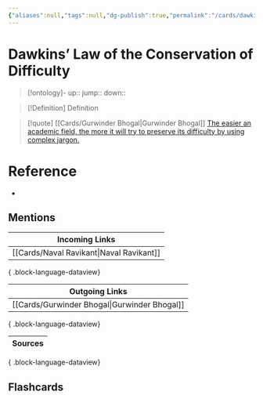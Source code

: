 ```yaml
---
{"aliases":null,"tags":null,"dg-publish":true,"permalink":"/cards/dawkins-law-of-the-conservation-of-difficulty/","dgPassFrontmatter":true}
---
```


# Dawkins’ Law of the Conservation of Difficulty

> [!ontology]-
> up:: 
> jump:: 
> down:: 

> [!Definition] Definition

> [!quote] [[Cards/Gurwinder Bhogal\|Gurwinder Bhogal]]
> [The easier an academic field, the more it will try to preserve its difficulty by using complex jargon.](https://x.com/G_S_Bhogal/status/1874573212572615064)

# Reference

- 

## Mentions

| Incoming Links                              |
| ------------------------------------------- |
| [[Cards/Naval Ravikant\|Naval Ravikant]] |

{ .block-language-dataview}

| Outgoing Links                                  |
| ----------------------------------------------- |
| [[Cards/Gurwinder Bhogal\|Gurwinder Bhogal]] |

{ .block-language-dataview}

| Sources |
| ------- |

{ .block-language-dataview}

## Flashcards